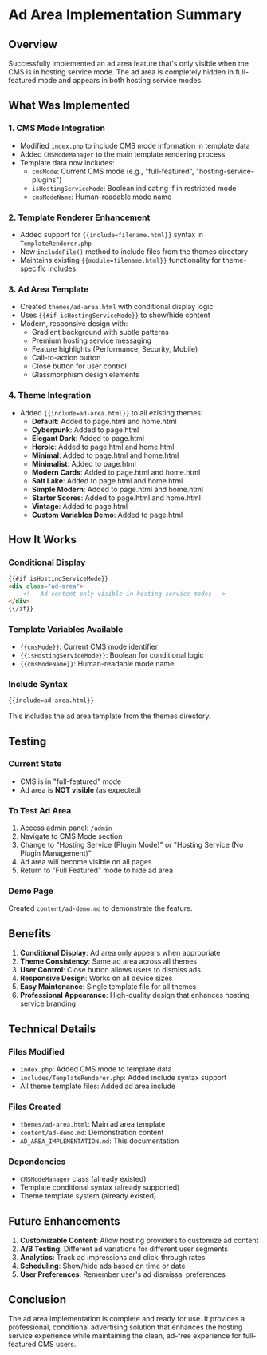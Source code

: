 # Ad Area Implementation Summary

## Overview

Successfully implemented an ad area feature that's only visible when the CMS is in hosting service mode. The ad area is completely hidden in full-featured mode and appears in both hosting service modes.

## What Was Implemented

### 1. CMS Mode Integration
- Modified `index.php` to include CMS mode information in template data
- Added `CMSModeManager` to the main template rendering process
- Template data now includes:
  - `cmsMode`: Current CMS mode (e.g., "full-featured", "hosting-service-plugins")
  - `isHostingServiceMode`: Boolean indicating if in restricted mode
  - `cmsModeName`: Human-readable mode name

### 2. Template Renderer Enhancement
- Added support for `{{include=filename.html}}` syntax in `TemplateRenderer.php`
- New `includeFile()` method to include files from the themes directory
- Maintains existing `{{module=filename.html}}` functionality for theme-specific includes

### 3. Ad Area Template
- Created `themes/ad-area.html` with conditional display logic
- Uses `{{#if isHostingServiceMode}}` to show/hide content
- Modern, responsive design with:
  - Gradient background with subtle patterns
  - Premium hosting service messaging
  - Feature highlights (Performance, Security, Mobile)
  - Call-to-action button
  - Close button for user control
  - Glassmorphism design elements

### 4. Theme Integration
- Added `{{include=ad-area.html}}` to all existing themes:
  - **Default**: Added to page.html and home.html
  - **Cyberpunk**: Added to page.html
  - **Elegant Dark**: Added to page.html
  - **Heroic**: Added to page.html and home.html
  - **Minimal**: Added to page.html and home.html
  - **Minimalist**: Added to page.html
  - **Modern Cards**: Added to page.html and home.html
  - **Salt Lake**: Added to page.html and home.html
  - **Simple Modern**: Added to page.html and home.html
  - **Starter Scores**: Added to page.html and home.html
  - **Vintage**: Added to page.html
  - **Custom Variables Demo**: Added to page.html

## How It Works

### Conditional Display
```html
{{#if isHostingServiceMode}}
<div class="ad-area">
    <!-- Ad content only visible in hosting service modes -->
</div>
{{/if}}
```

### Template Variables Available
- `{{cmsMode}}`: Current CMS mode identifier
- `{{isHostingServiceMode}}`: Boolean for conditional logic
- `{{cmsModeName}}`: Human-readable mode name

### Include Syntax
```html
{{include=ad-area.html}}
```
This includes the ad area template from the themes directory.

## Testing

### Current State
- CMS is in "full-featured" mode
- Ad area is **NOT visible** (as expected)

### To Test Ad Area
1. Access admin panel: `/admin`
2. Navigate to CMS Mode section
3. Change to "Hosting Service (Plugin Mode)" or "Hosting Service (No Plugin Management)"
4. Ad area will become visible on all pages
5. Return to "Full Featured" mode to hide ad area

### Demo Page
Created `content/ad-demo.md` to demonstrate the feature.

## Benefits

1. **Conditional Display**: Ad area only appears when appropriate
2. **Theme Consistency**: Same ad area across all themes
3. **User Control**: Close button allows users to dismiss ads
4. **Responsive Design**: Works on all device sizes
5. **Easy Maintenance**: Single template file for all themes
6. **Professional Appearance**: High-quality design that enhances hosting service branding

## Technical Details

### Files Modified
- `index.php`: Added CMS mode to template data
- `includes/TemplateRenderer.php`: Added include syntax support
- All theme template files: Added ad area include

### Files Created
- `themes/ad-area.html`: Main ad area template
- `content/ad-demo.md`: Demonstration content
- `AD_AREA_IMPLEMENTATION.md`: This documentation

### Dependencies
- `CMSModeManager` class (already existed)
- Template conditional syntax (already supported)
- Theme template system (already existed)

## Future Enhancements

1. **Customizable Content**: Allow hosting providers to customize ad content
2. **A/B Testing**: Different ad variations for different user segments
3. **Analytics**: Track ad impressions and click-through rates
4. **Scheduling**: Show/hide ads based on time or date
5. **User Preferences**: Remember user's ad dismissal preferences

## Conclusion

The ad area implementation is complete and ready for use. It provides a professional, conditional advertising solution that enhances the hosting service experience while maintaining the clean, ad-free experience for full-featured CMS users.
